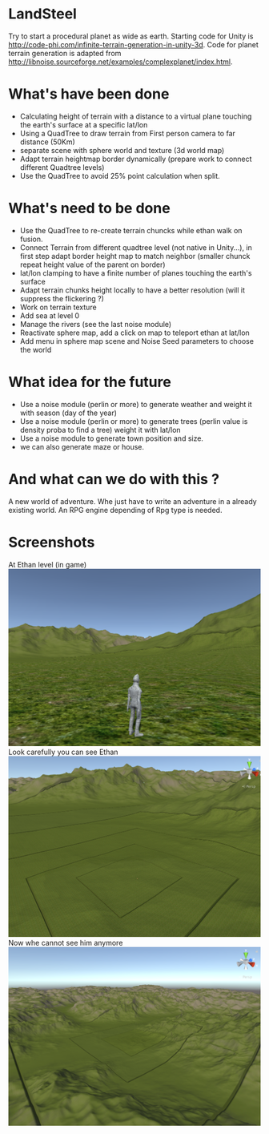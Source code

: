 # LandSteel
Try to start a procedural planet as wide as earth. Starting code for Unity is http://code-phi.com/infinite-terrain-generation-in-unity-3d. Code for planet terrain generation is adapted from http://libnoise.sourceforge.net/examples/complexplanet/index.html.

# What's have been done
- Calculating height of terrain with a distance to a virtual plane touching the earth's surface at a specific lat/lon
- Using a QuadTree to draw terrain from First person camera to far distance (50Km)
- separate scene with sphere world and texture (3d world map)
- Adapt terrain heightmap border dynamically (prepare work to connect different Quadtree levels)
- Use the QuadTree to avoid 25% point calculation when split.

# What's need to be done
- Use the QuadTree to re-create terrain chuncks while ethan walk on fusion.
- Connect Terrain from different quadtree level (not native in Unity...), in first step adapt border height map to match neighbor (smaller chunck repeat height value of the parent on border)
- lat/lon clamping to have a finite number of planes touching the earth's surface
- Adapt terrain chunks height locally to have a better resolution (will it suppress the flickering ?)
- Work on terrain texture
- Add sea at level 0
- Manage the rivers (see the last noise module)
- Reactivate sphere map, add a click on map to teleport ethan at lat/lon
- Add menu in sphere map scene and Noise Seed parameters to choose the world

# What idea for the future
- Use a noise module (perlin or more) to generate weather and weight it with season (day of the year)
- Use a noise module (perlin or more) to generate trees (perlin value is density proba to find a tree) weight it with lat/lon
- Use a noise module to generate town position and size.
- we can also generate maze or house.

# And what can we do with this ?
A new world of adventure. Whe just have to write an adventure in a already existing world.
An RPG engine depending of Rpg type is needed.

# Screenshots
At Ethan level (in game)
![At Ethan level](https://github.com/Peamon/LandSteel/raw/master/Capture%20d%E2%80%99%C3%A9cran%202018-02-09%20%C3%A0%2001.34.50.png)
Look carefully you can see Ethan
![Look carefully](https://raw.githubusercontent.com/Peamon/LandSteel/master/Capture%20d%E2%80%99%C3%A9cran%202018-02-09%20%C3%A0%2001.35.08.png)
Now whe cannot see him anymore
![No more ethan](https://github.com/Peamon/LandSteel/raw/master/Capture%20d%E2%80%99%C3%A9cran%202018-02-09%20%C3%A0%2001.35.19.png)
